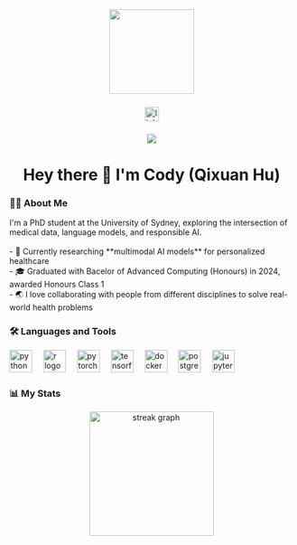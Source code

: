 <div align="center">
  <img height="150" src="https://media.giphy.com/media/M9gbBd9nbDrOTu1Mqx/giphy.gif" />
</div>

###

<div align="center">
  <a href="https://www.linkedin.com/in/qixuan-hu-a764b5259/">
    <img src="https://img.shields.io/static/v1?message=LinkedIn&logo=linkedin&label=&color=0077B5&logoColor=white&labelColor=&style=for-the-badge" height="25" alt="linkedin logo" />
  </a>
</div>

###

<div align="center">
  <img src="https://visitor-badge.laobi.icu/badge?page_id=qixuanhu.qixuanhu" />
</div>

###

<h1 align="center">Hey there 👋 I'm Cody (Qixuan Hu)</h1>

###

<h3 align="left">👨‍💻 About Me</h3>

<p align="left">
  I'm a PhD student at the University of Sydney, exploring the intersection of medical data, language models, and responsible AI.<br><br>
  - 🔭 Currently researching **multimodal AI models** for personalized healthcare<br>
  - 🎓 Graduated with Bacelor of Advanced Computing (Honours) in 2024, awarded Honours Class 1<br>
  - 🌏 I love collaborating with people from different disciplines to solve real-world health problems<br>
</p>

###

<h3 align="left">🛠 Languages and Tools</h3>

<div align="left">
  <img src="https://cdn.jsdelivr.net/gh/devicons/devicon/icons/python/python-original.svg" height="40" alt="python logo" />
  <img width="12" />
  <img src="https://cdn.jsdelivr.net/gh/devicons/devicon/icons/r/r-original.svg" height="40" alt="r logo" />
  <img width="12" />
  <img src="https://cdn.jsdelivr.net/gh/devicons/devicon/icons/pytorch/pytorch-original.svg" height="40" alt="pytorch logo" />
  <img width="12" />
  <img src="https://cdn.jsdelivr.net/gh/devicons/devicon/icons/tensorflow/tensorflow-original.svg" height="40" alt="tensorflow logo" />
  <img width="12" />
  <img src="https://cdn.jsdelivr.net/gh/devicons/devicon/icons/docker/docker-plain-wordmark.svg" height="40" alt="docker logo" />
  <img width="12" />
  <img src="https://cdn.jsdelivr.net/gh/devicons/devicon/icons/postgresql/postgresql-original.svg" height="40" alt="postgresql logo" />
  <img width="12" />
  <img src="https://cdn.jsdelivr.net/gh/devicons/devicon/icons/jupyter/jupyter-original.svg" height="40" alt="jupyter logo" />
</div>

###

<h3 align="left">📊 My Stats</h3>

<div align="center">
  <img src="https://streak-stats.demolab.com?user=qixuanhu&locale=en&mode=daily&theme=dark&hide_border=false&border_radius=5&order=3" height="220" alt="streak graph" />
</div>

###
